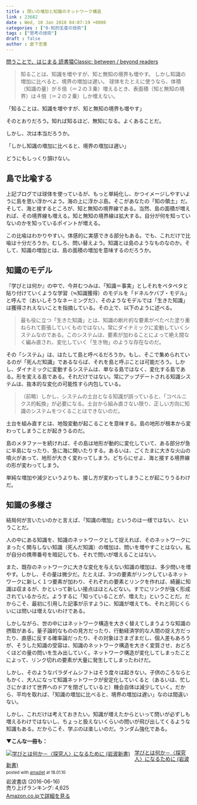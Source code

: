 ```yaml
---
title : 問いの増加と知識のネットワーク構造
link : 23682
date : Wed, 10 Jan 2018 04:07:19 +0000
categories : ["0-知的生産の技術"]
tags : ["思考の技術"]
draft : false
author : 倉下忠憲
---
```


<a href="http://readingmonkey.blog45.fc2.com/blog-entry-455.html" title="問うことで、はじまる 読書猿Classic: between / beyond readers">問うことで、はじまる 読書猿Classic: between / beyond readers</a>

<blockquote>
知ることは、知識を増やすが、知と無知の境界も増やす。
しかし知識の増加に比べると、境界の増加は遅い。
球体をたとえに使うなら、体積（知識の量）が８倍（＝２の３乗）増えるとき、表面積（知と無知の境界）は４倍（＝２の２乗）しか増えない。
</blockquote>

「知ることは、知識を増やすが、知と無知の境界も増やす」

そのとおりだろう。知れば知るほど、無知になる。よくあることだ。

しかし、次は本当だろうか。

「しかし知識の増加に比べると、境界の増加は遅い」　

どうにもしっくり頷けない。

<h2>島で比喩する</h2>

上記ブログでは球体を使っているが、もっと単純化し、かつイメージしやすいように島を思い浮かべよう。海の上に浮かぶ島。そこがあなたの「知の領土」だ。そして、海と接するところが、知と無知の境界線である。当然、島の面積が増えれば、その境界線も増える。知と無知の境界線は拡大する。自分が何を知っていないのかを知っているポイントが増える。

この比喩はわかりやすい。体感的に実感できる部分もある。でも、これだけで比喩は十分だろうか。むしろ、問い替えよう。知識とは島のようなものなのか。そして、知識の増加とは、島の面積の増加を意味するのだろうか。

<h2>知識のモデル</h2>

『学びとは何か』の中で、今井むつみは、「知識＝事実」としそれをペタペタと貼り付けていくような学習（≒知識獲得）のモデルを「ドネルケバブ・モデル」と呼んで（おいしそうなネーミングだ）、そのようなモデルでは「生きた知識」は獲得されえないことを指摘している。その上で、以下のように述べる。

<blockquote>
最も役に立つ「生きた知識」とは、知識の断片的な要素がぺたぺた塗り重ねられて膨張していくものではない。常にダイナミックに変動していくシステムなのである。このシステムは、要素が加わることによって絶え間なく編み直され、変化していく「生き物」のような存在なのだ。
</blockquote>

その「システム」は、はたして島と呼べるだろうか。もし、そこで集められているのが「死んだ知識」であるならば、それを島と呼ぶことは可能だろう。しかし、ダイナミックに変動するシステムは、単なる島ではなく、変化する島である。形を変える島である。それだけではない。常にアップデートされる知識システムは、抜本的な変化の可能性すら内包している。

<blockquote>
（前略）しかし、システムの土台となる知識が誤っていると、「コペルニクス的転換」が必要になる。土台から組み直さない限り、正しい方向に知識のシステムをつくることはできないのだ。
</blockquote>

土台を組み直すとは、地殻変動が起こることを意味する。島の地形が根本から変わってしまうことが起きうるのだ。

島のメタファーを続ければ、その島は地形が動的に変化していて、ある部分が急に半島になったり、急に海に開いたりする。あるいは、ごくたまに大きな火山の噴火があって、地形が大きく変わってしまう。どちらにせよ、海と接する境界線の形が変わってしまう。

単純な増加や減少というよりも、接し方が変わってしまうことが起こりうるわけだ。

<h2>知識の多様さ</h2>

結局何が言いたいのかと言えば、「知識の増加」というのは一様ではない、ということだ。

人の中にある知識を、知識のネットワークとして捉えれば、そのネットワークにまったく関与しない知識（死んだ知識）の増加は、問いを増やすことはない。私が自分の携帯番号を暗記しても、それで問いが増えることはない。

また、既存のネットワークに大きな変化を与えない知識の増加は、多少問いを増やす。しかし、その量は微少だ。たとえば、3つの要素がリンクしているネットワークに新しく１つ要素が加わり、それぞれの要素とリンクを作れば、綺麗に知識は収まるが、かといって新しい接点はほとんどない。すでにリンクが強く形成されているからだ。ようするに「知っていることが、増えた」ということだ。だからこそ、最初に引用した記事が示すように、知識が増えても、それと同じくらいには問いは増えないわけである。

しかしながら、世の中にはネットワーク構造を大きく替えてしまうような知識の摂取がある。量子論的なものの見方だったり、行動経済学的な人間の捉え方だったり、直感に反する確率論だったり、その対象はさまざまだし、個人差もあろうが、そうした知識の受容は、知識のネットワーク構造を大きく変質させ、おどろくほどの量の問いを生み出していく。ネットワーク構造が変化してしまったことによって、リンク切れの要素が大量に発生してしまったわけだ。

しかし、そのようなパラダイムシフトはそう度々は起きない。子供のころならともかく、大人になって知識ネットワークが安定化していくると（あるいは、忙しさにかまけて世界へのドアを閉ざしていると）機会自体は減少していく。だから、平均を取れば、「知識の増加に比べると、境界の増加は遅い」なのは間違いない。

しかし、これだけは考えておきたい。知識が増えたからといって問いが必ずしも増えるわけではないし、ちょっと扱えないくらいの問いが飛び出してくるような知識もある。だからこそ、学ぶのは楽しいのだ。ランダム強化である。

<strong>▼こんな一冊も：</strong>

<div class="amazlet-box" style="margin-bottom:0px;"><div class="amazlet-image" style="float:left;margin:0px 12px 1px 0px;"><a href="http://www.amazon.co.jp/exec/obidos/ASIN/B01GF9HOH6/rashita1000-22/ref=nosim/" name="amazletlink" target="_blank"><img src="https://images-fe.ssl-images-amazon.com/images/I/41bFJEZZ3IL._SL160_.jpg" alt="学びとは何か－〈探究人〉になるために (岩波新書)" style="border: none;" /></a></div><div class="amazlet-info" style="line-height:120%; margin-bottom: 10px"><div class="amazlet-name" style="margin-bottom:10px;line-height:120%"><a href="http://www.amazon.co.jp/exec/obidos/ASIN/B01GF9HOH6/rashita1000-22/ref=nosim/" name="amazletlink" target="_blank">学びとは何か－〈探究人〉になるために (岩波新書)</a><div class="amazlet-powered-date" style="font-size:80%;margin-top:5px;line-height:120%">posted with <a href="http://www.amazlet.com/" title="amazlet" target="_blank">amazlet</a> at 18.01.10</div></div><div class="amazlet-detail">岩波書店 (2016-06-16)<br />売り上げランキング: 4,625<br /></div><div class="amazlet-sub-info" style="float: left;"><div class="amazlet-link" style="margin-top: 5px"><a href="http://www.amazon.co.jp/exec/obidos/ASIN/B01GF9HOH6/rashita1000-22/ref=nosim/" name="amazletlink" target="_blank">Amazon.co.jpで詳細を見る</a></div></div></div><div class="amazlet-footer" style="clear: left"></div></div>
